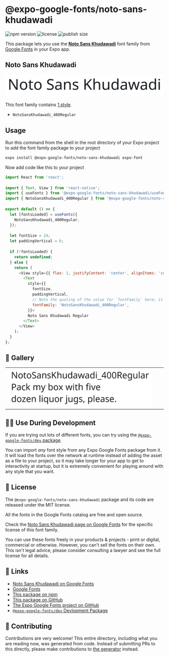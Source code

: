 # @expo-google-fonts/noto-sans-khudawadi

![npm version](https://flat.badgen.net/npm/v/@expo-google-fonts/noto-sans-khudawadi)
![license](https://flat.badgen.net/github/license/expo/google-fonts)
![publish size](https://flat.badgen.net/packagephobia/install/@expo-google-fonts/noto-sans-khudawadi)

This package lets you use the [**Noto Sans Khudawadi**](https://fonts.google.com/specimen/Noto+Sans+Khudawadi) font family from [Google Fonts](https://fonts.google.com/) in your Expo app.

## Noto Sans Khudawadi

![Noto Sans Khudawadi](./font-family.png)

This font family contains [1 style](#-gallery).

- `NotoSansKhudawadi_400Regular`

## Usage

Run this command from the shell in the root directory of your Expo project to add the font family package to your project
```sh
expo install @expo-google-fonts/noto-sans-khudawadi expo-font
```

Now add code like this to your project
```js
import React from 'react';

import { Text, View } from 'react-native';
import { useFonts } from '@expo-google-fonts/noto-sans-khudawadi/useFonts';
import { NotoSansKhudawadi_400Regular } from '@expo-google-fonts/noto-sans-khudawadi/400Regular';

export default () => {
  let [fontsLoaded] = useFonts({
    NotoSansKhudawadi_400Regular,
  });

  let fontSize = 24;
  let paddingVertical = 6;

  if (!fontsLoaded) {
    return undefined;
  } else {
    return (
      <View style={{ flex: 1, justifyContent: 'center', alignItems: 'center' }}>
        <Text
          style={{
            fontSize,
            paddingVertical,
            // Note the quoting of the value for `fontFamily` here; it expects a string!
            fontFamily: 'NotoSansKhudawadi_400Regular',
          }}>
          Noto Sans Khudawadi Regular
        </Text>
      </View>
    );
  }
};

```

## 🔡 Gallery


||||
|-|-|-|
|![NotoSansKhudawadi_400Regular](.//400Regular/NotoSansKhudawadi_400Regular.ttf.png)||||


## 👩‍💻 Use During Development

If you are trying out lots of different fonts, you can try using the [`@expo-google-fonts/dev` package](https://github.com/expo/google-fonts/tree/master/font-packages/dev#readme).

You can import *any* font style from any Expo Google Fonts package from it. It will load the fonts
over the network at runtime instead of adding the asset as a file to your project, so it may take longer
for your app to get to interactivity at startup, but it is extremely convenient
for playing around with any style that you want.

## 📖 License

The `@expo-google-fonts/noto-sans-khudawadi` package and its code are released under the MIT license.

All the fonts in the Google Fonts catalog are free and open source.

Check the [Noto Sans Khudawadi page on Google Fonts](https://fonts.google.com/specimen/Noto+Sans+Khudawadi) for the specific license of this font family.

You can use these fonts freely in your products & projects - print or digital, commercial or otherwise. However, you can't sell the fonts on their own. This isn't legal advice, please consider consulting a lawyer and see the full license for all details.

## 🔗 Links

- [Noto Sans Khudawadi on Google Fonts](https://fonts.google.com/specimen/Noto+Sans+Khudawadi)
- [Google Fonts](https://fonts.google.com/)
- [This package on npm](https://www.npmjs.com/package/@expo-google-fonts/noto-sans-khudawadi)
- [This package on GitHub](https://github.com/expo/google-fonts/tree/master/font-packages/noto-sans-khudawadi)
- [The Expo Google Fonts project on GitHub](https://github.com/expo/google-fonts)
- [`@expo-google-fonts/dev` Devlopment Package](https://github.com/expo/google-fonts/tree/master/font-packages/dev)

## 🤝 Contributing

Contributions are very welcome! This entire directory, including what you are reading now, was generated from code. Instead of submitting PRs to this directly, please make contributions to [the generator](https://github.com/expo/google-fonts/tree/master/packages/generator) instead.
